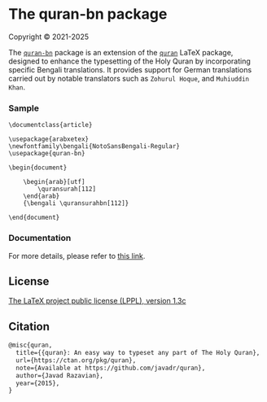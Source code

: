 # The quran-bn package
Copyright © 2021-2025

The [`quran-bn`](https://ctan.org/pkg/quran-bn) package is an extension of the [`quran`](https://ctan.org/pkg/quran) LaTeX package, designed to enhance the typesetting of the Holy Quran by incorporating specific Bengali translations. It provides support for German translations carried out by notable translators such as `Zohurul Hoque`, and `Muhiuddin Khan`.

### Sample

```
\documentclass{article}

\usepackage{arabxetex}
\newfontfamily\bengali{NotoSansBengali-Regular}
\usepackage{quran-bn}

\begin{document}

    \begin{arab}[utf]
        \quransurah[112]
    \end{arab}
    {\bengali \quransurahbn[112]}

\end{document}
```

### Documentation
For more details, please refer to [this link](http://mirrors.ctan.org/macros/unicodetex/latex/quran-bn/doc/quran-bn-doc.pdf).

## License

[The LaTeX project public license (LPPL), version 1.3c](https://www.latex-project.org/lppl/lppl-1-3c/)

## Citation

```tex
@misc{quran,
  title={{quran}: An easy way to typeset any part of The Holy Quran},
  url={https://ctan.org/pkg/quran},
  note={Available at https://github.com/javadr/quran},
  author={Javad Razavian},
  year={2015},
}
```
